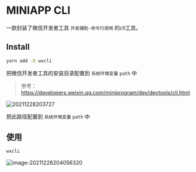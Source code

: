 # MINIAPP CLI
一款封装了微信开发者工具 `开发辅助-命令行调用` 的cli工具。

## Install

```sh
yarn add -D wxcli
```

把微信开发者工具的安装目录配置到 `系统环境变量` `path` 中

> 参考：https://developers.weixin.qq.com/miniprogram/dev/devtools/cli.html

![20211228203727](https://gitee.com/hotsuitor/picgo/raw/master/img/2021/12/28/20211228203811.png)

把此路径配置到 `系统环境变量` `path` 中

## 使用

```sh
wxcli
```


![image-20211228204056320](https://gitee.com/hotsuitor/picgo/raw/master/img/2021/12/28/20211228204056.png)
